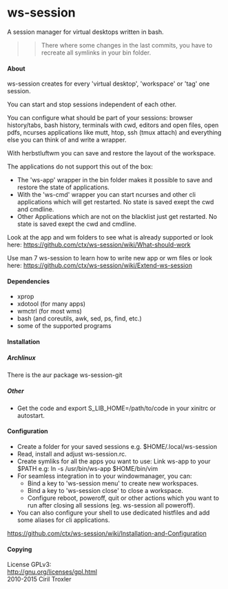ws-session
==========
A session manager for virtual desktops written in bash.

>> There where some changes in the last commits, you have to recreate all symlinks
in your bin folder.

#### About

ws-session creates for every 'virtual desktop', 'workspace' or 'tag' one session.

You can start and stop sessions independent of each other.

You can configure what should be part of your sessions: browser history/tabs,
bash history, terminals with cwd, editors and open files, open pdfs, ncurses
applications like mutt, htop, ssh (tmux attach) and everything else you can
think of and write a wrapper.

With herbstluftwm you can save and restore the layout of the workspace.

The applications do not support this out of the box:
* The 'ws-app' wrapper in the bin folder makes it possible to save and restore
  the state of applications.
* With the 'ws-cmd' wrapper you can start ncurses and other cli applications
  which will get restarted. No state is saved exept the cwd and cmdline.
* Other Applications which are not on the blacklist just get restarted. No state
  is saved exept the cwd and cmdline.

Look at the app and wm folders to see what is already supported or look here:
https://github.com/ctx/ws-session/wiki/What-should-work

Use man 7 ws-session to learn how to write new app or wm files or look here:
https://github.com/ctx/ws-session/wiki/Extend-ws-session


#### Dependencies
* xprop
* xdotool (for many apps)
* wmctrl (for most wms)
* bash (and coreutils, awk, sed, ps, find, etc.)
* some of the supported programs

#### Installation

##### Archlinux
There is the aur package ws-session-git
##### Other
* Get the code and export S_LIB_HOME=/path/to/code in your
  xinitrc or autostart.

#### Configuration
* Create a folder for your saved sessions e.g. $HOME/.local/ws-session
* Read, install and adjust ws-session.rc.
* Create symliks for all the apps you want to use: Link ws-app to your $PATH
  e.g: ln -s /usr/bin/ws-app $HOME/bin/vim
* For seamless integration in to your windowmanager, you can:
  * Bind a key to 'ws-session menu' to create new workspaces.
  * Bind a key to 'ws-session close' to close a workspace.
  * Configure reboot, poweroff, quit or other actions which you want to run 
    after closing all sessions (eg. ws-session all poweroff).
* You can also configure your shell to use dedicated histfiles and add some
  aliases for cli applications.

https://github.com/ctx/ws-session/wiki/Installation-and-Configuration


#### Copying
License GPLv3:<br />
http://gnu.org/licenses/gpl.html<br />
2010-2015 Ciril Troxler
